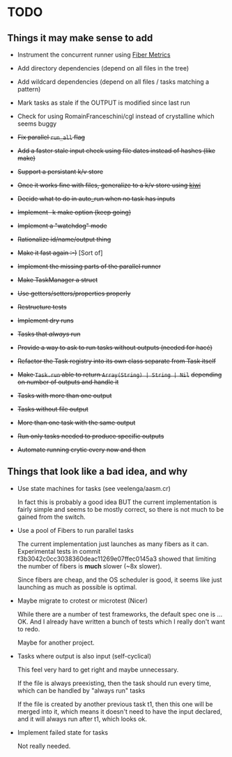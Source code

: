 # TODO

## Things it may make sense to add

* Instrument the concurrent runner using
  [Fiber Metrics](https://github.com/didactic-drunk/fiber_metrics.cr)
* Add directory dependencies (depend on all files in the tree)
* Add wildcard dependencies (depend on all files / tasks matching a pattern)
* Mark tasks as stale if the OUTPUT is modified since last run
* Check for using RomainFranceschini/cgl instead of crystalline which seems buggy

* ~~Fix parallel `run_all` flag~~
* ~~Add a faster stale input check using file dates instead of hashes (like make)~~
* ~~Support a persistant k/v store~~
* ~~Once it works fine with files, generalize to a k/v store using [kiwi](https://github.com/crystal-community/kiwi)~~
* ~~Decide what to do in auto_run when no task has inputs~~
* ~~Implement -k make option (keep going)~~
* ~~Implement a "watchdog" mode~~
* ~~Rationalize id/name/output thing~~
* ~~Make it fast again :-)~~ [Sort of]
* ~~Implement the missing parts of the parallel runner~~
* ~~Make TaskManager a struct~~
* ~~Use getters/setters/properties properly~~
* ~~Restructure tests~~
* ~~Implement dry runs~~
* ~~Tasks that *always* run~~
* ~~Provide a way to ask to run tasks without outputs (needed for hacé)~~
* ~~Refactor the Task registry into its own class separate from Task itself~~
* ~~Make `Task.run` able to return `Array(String) | String | Nil`~~
  ~~depending on number of outputs and handle it~~
* ~~Tasks with more than one output~~
* ~~Tasks without file output~~
* ~~More than one task with the same output~~
* ~~Run only tasks needed to produce specific outputs~~
* ~~Automate running crytic every now and then~~

## Things that look like a bad idea, and why

* Use state machines for tasks (see veelenga/aasm.cr)

  In fact this is probably a good idea BUT the current implementation
  is fairly simple and seems to be mostly correct, so there is not much
  to be gained from the switch.

* Use a pool of Fibers to run parallel tasks

  The current implementation just launches as many fibers
  as it can. Experimental tests in commit
  f3b3042c0cc3038360deac11269e07ffec0145a3 showed that limiting
  the number of fibers is **much** slower (~8x slower).

  Since fibers are cheap, and the OS scheduler is good, it seems
  like just launching as much as possible is optimal.

* Maybe migrate to crotest or microtest (Nicer)

  While there are a number of test frameworks, the default spec one
  is ... OK. And I already have written a bunch of tests which I
  really don't want to redo.

  Maybe for another project.

* Tasks where output is also input (self-cyclical)

  This feel very hard to get right and maybe unnecessary.

  If the file is always preexisting, then the task should run
  every time, which can be handled by "always run" tasks

  If the file is created by another previous task t1, then this one
  will be merged into it, which means it doesn't need to have the
  input declared, and it will always run after t1, which looks ok.

* Implement failed state for tasks

  Not really needed.
